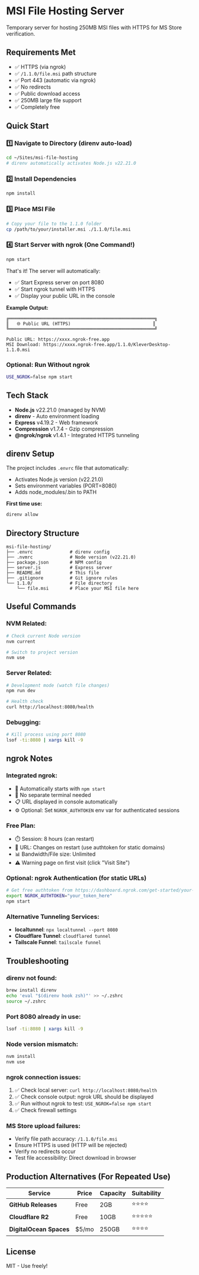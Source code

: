 # MSI File Hosting Server

Temporary server for hosting 250MB MSI files with HTTPS for MS Store verification.

## Requirements Met

- ✅ HTTPS (via ngrok)
- ✅ `/1.1.0/file.msi` path structure
- ✅ Port 443 (automatic via ngrok)
- ✅ No redirects
- ✅ Public download access
- ✅ 250MB large file support
- ✅ Completely free

## Quick Start

### 1️⃣ Navigate to Directory (direnv auto-load)
```bash
cd ~/Sites/msi-file-hosting
# direnv automatically activates Node.js v22.21.0
```

### 2️⃣ Install Dependencies
```bash
npm install
```

### 3️⃣ Place MSI File
```bash
# Copy your file to the 1.1.0 folder
cp /path/to/your/installer.msi ./1.1.0/file.msi
```

### 4️⃣ Start Server with ngrok (One Command!)
```bash
npm start
```

That's it! The server will automatically:
- ✅ Start Express server on port 8080
- ✅ Start ngrok tunnel with HTTPS
- ✅ Display your public URL in the console

**Example Output:**
```
╔═══════════════════════════════════════════════════════╗
║   🌐 Public URL (HTTPS)                               ║
╚═══════════════════════════════════════════════════════╝

Public URL: https://xxxx.ngrok-free.app
MSI Download: https://xxxx.ngrok-free.app/1.1.0/KleverDesktop-1.1.0.msi
```

### Optional: Run Without ngrok
```bash
USE_NGROK=false npm start
```

## Tech Stack

- **Node.js** v22.21.0 (managed by NVM)
- **direnv** - Auto environment loading
- **Express** v4.19.2 - Web framework
- **Compression** v1.7.4 - Gzip compression
- **@ngrok/ngrok** v1.4.1 - Integrated HTTPS tunneling

## direnv Setup

The project includes `.envrc` file that automatically:
- Activates Node.js version (v22.21.0)
- Sets environment variables (PORT=8080)
- Adds node_modules/.bin to PATH

**First time use:**
```bash
direnv allow
```

## Directory Structure

```
msi-file-hosting/
├── .envrc              # direnv config
├── .nvmrc              # Node version (v22.21.0)
├── package.json        # NPM config
├── server.js           # Express server
├── README.md           # This file
├── .gitignore          # Git ignore rules
└── 1.1.0/              # File directory
    └── file.msi        # Place your MSI file here
```

## Useful Commands

### NVM Related:
```bash
# Check current Node version
nvm current

# Switch to project version
nvm use
```

### Server Related:
```bash
# Development mode (watch file changes)
npm run dev

# Health check
curl http://localhost:8080/health
```

### Debugging:
```bash
# Kill process using port 8080
lsof -ti:8080 | xargs kill -9
```

## ngrok Notes

### Integrated ngrok:
- 🚀 Automatically starts with `npm start`
- 🔗 No separate terminal needed
- 📋 URL displayed in console automatically
- ⚙️ Optional: Set `NGROK_AUTHTOKEN` env var for authenticated sessions

### Free Plan:
- ⏱️ Session: 8 hours (can restart)
- 🔗 URL: Changes on restart (use authtoken for static domains)
- 📊 Bandwidth/File size: Unlimited
- ⚠️ Warning page on first visit (click "Visit Site")

### Optional: ngrok Authentication (for static URLs)
```bash
# Get free authtoken from https://dashboard.ngrok.com/get-started/your-authtoken
export NGROK_AUTHTOKEN="your_token_here"
npm start
```

### Alternative Tunneling Services:
- **localtunnel**: `npx localtunnel --port 8080`
- **Cloudflare Tunnel**: `cloudflared tunnel`
- **Tailscale Funnel**: `tailscale funnel`

## Troubleshooting

### direnv not found:
```bash
brew install direnv
echo 'eval "$(direnv hook zsh)"' >> ~/.zshrc
source ~/.zshrc
```

### Port 8080 already in use:
```bash
lsof -ti:8080 | xargs kill -9
```

### Node version mismatch:
```bash
nvm install
nvm use
```

### ngrok connection issues:
1. ✅ Check local server: `curl http://localhost:8080/health`
2. ✅ Check console output: ngrok URL should be displayed
3. ✅ Run without ngrok to test: `USE_NGROK=false npm start`
4. ✅ Check firewall settings

### MS Store upload failures:
- Verify file path accuracy: `/1.1.0/file.msi`
- Ensure HTTPS is used (HTTP will be rejected)
- Verify no redirects occur
- Test file accessibility: Direct download in browser

## Production Alternatives (For Repeated Use)

| Service | Price | Capacity | Suitability |
|---------|-------|----------|-------------|
| **GitHub Releases** | Free | 2GB | ⭐⭐⭐⭐ |
| **Cloudflare R2** | Free | 10GB | ⭐⭐⭐⭐⭐ |
| **DigitalOcean Spaces** | $5/mo | 250GB | ⭐⭐⭐⭐ |

## License

MIT - Use freely!
